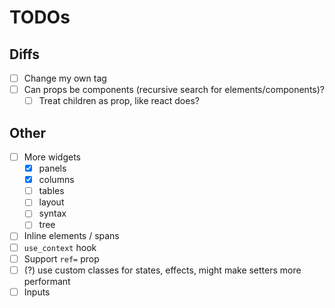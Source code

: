 # TODOs

## Diffs

- [ ] Change my own tag
- [ ] Can props be components (recursive search for elements/components)?
  - [ ] Treat children as prop, like react does?

## Other

- [ ] More widgets
  - [x] panels
  - [x] columns
  - [ ] tables
  - [ ] layout
  - [ ] syntax
  - [ ] tree
- [ ] Inline elements / spans
- [ ] `use_context` hook
- [ ] Support `ref=` prop
- [ ] (?) use custom classes for states, effects, might make setters more performant
- [ ] Inputs
